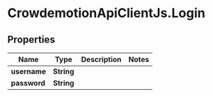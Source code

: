 # CrowdemotionApiClientJs.Login

## Properties
Name | Type | Description | Notes
------------ | ------------- | ------------- | -------------
**username** | **String** |  | 
**password** | **String** |  | 


